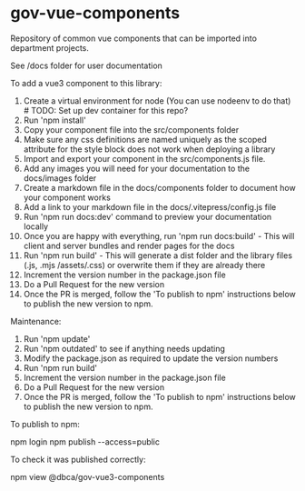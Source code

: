 # gov-vue-components
Repository of common vue components that can be imported into department projects.

See /docs folder for user documentation

To add a vue3 component to this library:

01. Create a virtual environment for node (You can use nodeenv to do that) # TODO: Set up dev container for this repo?
02. Run 'npm install'
03. Copy your component file into the src/components folder
04. Make sure any css definitions are named uniquely as the scoped attribute for the style block does not work when deploying a library
05. Import and export your component in the src/components.js file.
06. Add any images you will need for your documentation to the docs/images folder
07. Create a markdown file in the docs/components folder to document how your component works
08. Add a link to your markdown file in the docs/.vitepress/config.js file
09. Run 'npm run docs:dev' command to preview your documentation locally
10. Once you are happy with everything, run 'npm run docs:build' - This will client and server bundles and render pages for the docs
11. Run 'npm run build' - This will generate a dist folder and the library files (.js, .mjs /assets/.css) or overwrite them if they are already there
12. Increment the version number in the package.json file
13. Do a Pull Request for the new version
14. Once the PR is merged, follow the 'To publish to npm' instructions below to publish the new version to npm.

Maintenance:

01. Run 'npm update'
02. Run 'npm outdated' to see if anything needs updating
03. Modify the package.json as required to update the version numbers
04. Run 'npm run build'
05. Increment the version number in the package.json file
06. Do a Pull Request for the new version
07. Once the PR is merged, follow the 'To publish to npm' instructions below to publish the new version to npm.

To publish to npm:

npm login
npm publish --access=public

To check it was published correctly:

npm view @dbca/gov-vue3-components